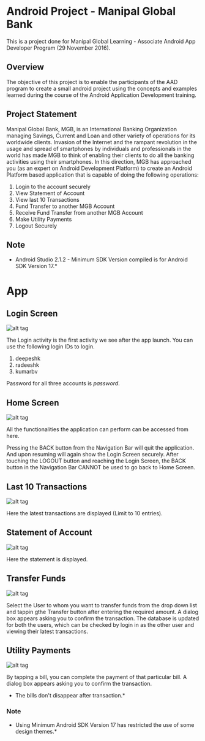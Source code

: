 # Android Project - Manipal Global Bank

This is a project done for Manipal Global Learning - Associate Android App Developer Program (29 November 2016).

## Overview

The objective of this project is to enable the participants of the AAD program to create a small android project using the concepts and examples learned during the course of the Android Application Development training.

## Project Statement
Manipal Global Bank, MGB, is an International Banking Organization managing Savings, Current and Loan and other variety of operations for its worldwide clients. Invasion of the Internet and the rampant revolution in the usage and spread of smartphones by individuals and professionals in the world has made MGB to think of enabling their clients to do all the banking activities using their smartphones. In this direction, MGB has approached you (as an expert on Android Development Platform) to create an Android Platform based application that is capable of doing the following operations:

1. Login to the account securely
2. View Statement of Account
3. View last 10 Transactions
4. Fund Transfer to another MGB Account
5. Receive Fund Transfer from another MGB Account
6. Make Utility Payments
7. Logout Securely

## Note

* Android Studio 2.1.2 - Minimum SDK Version compiled is for Android SDK Version 17.*

# App

## Login Screen

![alt tag](app/src/main/res/screenshots/login.png "Initial screen - Login")

The Login activity is the first activity we see after the app launch. You can use the following login IDs to login.

1. deepeshk
2. radeeshk
3. kumarbv

Password for all three accounts is *password*.

## Home Screen

![alt tag](app/src/main/res/screenshots/home.png "Home screen")

All the functionalities the application can perform can be accessed from here. 

Pressing the BACK button from the Navigation Bar will quit the application. And upon resuming will again show the Login Screen securely. After touching the LOGOUT button and reaching the Login Screen, the BACK button in the Navigation Bar CANNOT be used to go back to Home Screen.

## Last 10 Transactions

![alt tag](app/src/main/res/screenshots/latest_transactions.png "Last 10 Transactions")

Here the latest transactions are displayed (Limit to 10 entries).

## Statement of Account

![alt tag](app/src/main/res/screenshots/statement.png "Statement of Account")

Here the statement is displayed.

## Transfer Funds

![alt tag](app/src/main/res/screenshots/transfer_funds.png "Transfer Funds")

Select the User to whom you want to transfer funds from the drop down list and tappin gthe Transfer button after entering the required amount. A dialog box appears asking you to confirm the transaction. The database is updated for both the users, which can be checked by login in as the other user and viewing their latest transactions.

## Utility Payments

![alt tag](app/src/main/res/screenshots/utility_payment.png "Utility Payments")

By tapping a bill, you can complete the payment of that particular bill. A dialog box appears asking you to confirm the transaction.

* The bills don't disappear after transaction.*

### Note

* Using Minimum Android SDK Version 17 has restricted the use of some design themes.*
